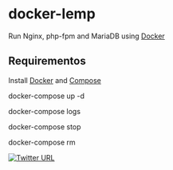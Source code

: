 # docker-lemp

Run Nginx, php-fpm and MariaDB using [Docker]

## Requirementos

Install [Docker] and [Compose]

docker-compose up -d

docker-compose logs

docker-compose stop

docker-compose rm


[Docker]:                      https://www.docker.io/
[Compose]:                     http://docs.docker.com/compose/install/

 [![Twitter URL](https://img.shields.io/twitter/url/http/shields.io.svg?style=social)](https://github.com/marroocamp/docker-lemp)





